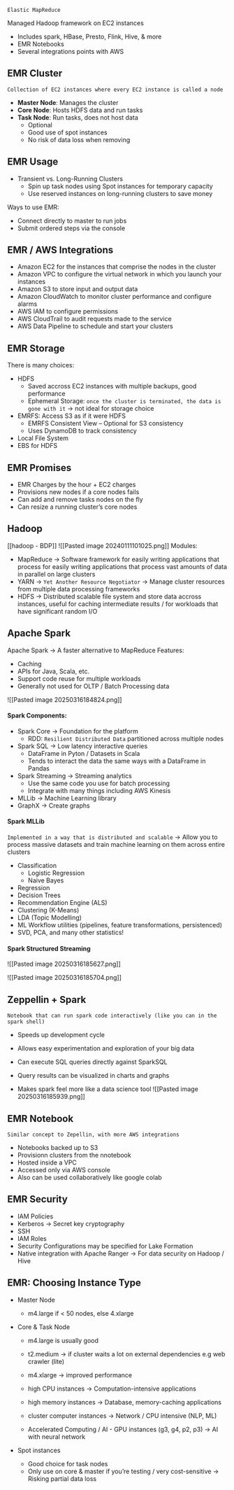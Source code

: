 `Elastic MapReduce`

Managed Hadoop framework on EC2 instances
- Includes spark, HBase, Presto, Flink, Hive, & more
- EMR Notebooks
- Several integrations points with AWS

## EMR Cluster
`Collection of EC2 instances where every EC2 instance is called a node`
- **Master Node**: Manages the cluster
- **Core Node**: Hosts HDFS data and run tasks
- **Task Node**: Run tasks, does not host data
	- Optional
	- Good use of spot instances
	- No risk of data loss when removing

## EMR Usage
- Transient vs. Long-Running Clusters
	- Spin up task nodes using Spot instances for temporary capacity 
	- Use reserved instances on long-running clusters to save money

Ways to use EMR:
- Connect directly to master to run jobs
- Submit ordered steps via the console

## EMR / AWS Integrations
- Amazon EC2 for the instances that comprise the nodes in the cluster 
- Amazon VPC to configure the virtual network in which you launch your instances 
- Amazon S3 to store input and output data 
- Amazon CloudWatch to monitor cluster performance and configure alarms 
- AWS IAM to configure permissions 
- AWS CloudTrail to audit requests made to the service 
- AWS Data Pipeline to schedule and start your clusters


## EMR Storage
There is many choices:
- HDFS
	- Saved accross EC2 instances with multiple backups, good performance 
	- Ephemeral Storage: `once the cluster is terminated, the data is gone with it` → not ideal for storage choice
- EMRFS: Access S3 as if it were HDFS
	- EMRFS Consistent View – Optional for S3 consistency
	- Uses DynamoDB to track consistency
- Local File System
- EBS for HDFS

## EMR Promises
- EMR Charges by the hour + EC2 charges
- Provisions new nodes if a core nodes fails
- Can add and remove tasks nodes on the fly
- Can resize a running cluster’s core nodes


## Hadoop
[[hadoop - BDP]]
![[Pasted image 20240111101025.png]]
Modules:
- MapReduce →  Software framework for easily writing applications that process for easily writing applications that process vast amounts of data in parallel on large clusters
- YARN → `Yet Another Resource Negotiator` → Manage cluster resources from multiple data processing frameworks
- HDFS → Distributed scalable file system and store data accross instances, useful for caching intermediate results / for workloads that have significant random I/O


## Apache Spark
Apache Spark → A faster alternative to MapReduce
Features:
- Caching
- APIs for Java, Scala, etc.
- Support code reuse for multiple workloads
- Generally not used for OLTP / Batch Processing data

![[Pasted image 20250316184824.png]]

#### Spark Components:
- Spark Core → Foundation for the platform
	- RDD: `Resilient Distributed Data` partitioned across multiple nodes
- Spark SQL → Low latency interactive queries
	- DataFrame in Pyton / Datasets in Scala
	- Tends to interact the data the same ways with a DataFrame in Pandas
- Spark Streaming → Streaming analytics
	- Use the same code you use for batch processing
	- Integrate with many things including AWS Kinesis
- MLLib → Machine Learning library
- GraphX → Create graphs


#### Spark MLLib
`Implemented in a way that is distributed and scalable` → Allow you to process massive datasets and train machine learning on them across entire clusters
- Classification
	- Logistic Regression
	- Naive Bayes
- Regression
- Decision Trees
- Recommendation Engine (ALS)
- Clustering (K-Means)
- LDA (Topic Modelling)
- ML Workflow utilities (pipelines, feature transformations, persistenced)
- SVD, PCA, and many other statistics!


#### Spark Structured Streaming
![[Pasted image 20250316185627.png]]

![[Pasted image 20250316185704.png]]

## Zeppellin + Spark
`Notebook that can run spark code interactively (like you can in the spark shell)`
- Speeds up development cycle
- Allows easy experimentation and exploration of your big data

- Can execute SQL queries directly against SparkSQL
- Query results can be visualized in charts and graphs
- Makes spark feel more like a data science tool
![[Pasted image 20250316185939.png]]
## EMR Notebook
`Similar concept to Zepellin, with more AWS integrations`

- Notebooks backed up to S3
- Provisionn clusters from the nnotebook
- Hosted inside a VPC
- Accessed only via AWS console
- Also can be used collaboratively like google colab

## EMR Security
- IAM Policies
- Kerberos → Secret key cryptography
- SSH
- IAM Roles
- Security Configurations may be specified for Lake Formation
- Native integration with Apache Ranger → For data security on Hadoop / Hive


## EMR: Choosing Instance Type

- Master Node
	- m4.large if < 50 nodes, else 4.xlarge
- Core & Task Node
	- m4.large is usually good
	- t2.medium → if cluster waits a lot on external dependencies e.g web crawler (lite)
	- m4.xlarge → improved performance
	  
	- high CPU instances → Computation-intensive applications
	- high memory instances → Database, memory-caching applications
	- cluster computer instances → Network / CPU intensive (NLP, ML)
	-  Accelerated Computing / AI - GPU instances (g3, g4, p2, p3) → AI with neural network

- Spot instances 
	- Good choice for task nodes
	- Only use on core & master if you’re testing / very cost-sensitive → Risking partial data loss


